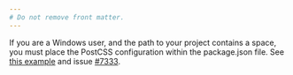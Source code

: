 ```yaml
---
# Do not remove front matter.
---
```


If you are a Windows user, and the path to your project contains a space, you must place the PostCSS configuration within the package.json file. See [this example] and issue [#7333].

[this example]: https://github.com/postcss/postcss-load-config#packagejson
[#7333]: https://github.com/gohugoio/hugo/issues/7333

